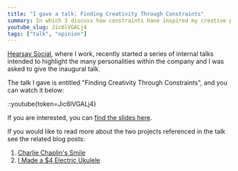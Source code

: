 ```yaml
---
title: "I gave a talk: Finding Creativity Through Constraints"
summary: In which I discuss how constraints have inspired my creative process as a musician and programmer.
youtube_slug: Jic6lVGALj4
tags: ["talk", "opinion"]
---
```


[Hearsay Social](http://hearsaysocial.com/careers/), where I work, recently
started a series of internal talks intended to highlight the many personalities
within the company and I was asked to give the inaugural talk.

The talk I gave is entitled "Finding Creativity Through Constraints", and you
can watch it below:

::youtube{token=Jic6lVGALj4}

If you are interested, you can [find the slides
here](/talks/finding-creativity-through-constraints/).

If you would like to read more about the two projects referenced in the talk
see the related blog posts:

1. [Charlie Chaplin's Smile](/blog/charlie-chaplins-smile-ukulele-solo/)
2. [I Made a $4 Electric Ukulele](/blog/video-i-made-a-4-electric-ukulele/)
